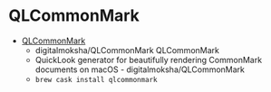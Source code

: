 # QLCommonMark
- [QLCommonMark](https://github.com/digitalmoksha/QLCommonMark/)
  -  digitalmoksha/QLCommonMark QLCommonMark
  - QuickLook generator for beautifully rendering CommonMark documents on macOS - digitalmoksha/QLCommonMark
  - `brew cask install qlcommonmark`
